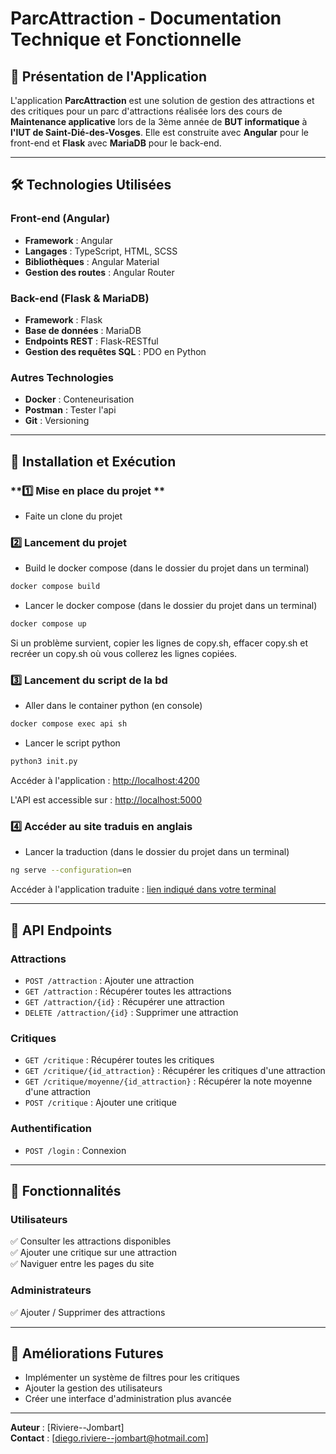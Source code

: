 # ParcAttraction - Documentation Technique et Fonctionnelle

## 📌 Présentation de l'Application
L'application **ParcAttraction** est une solution de gestion des attractions et des critiques pour un parc d'attractions réalisée lors des cours de **Maintenance applicative** lors de la 3ème année de **BUT informatique** à **l'IUT de Saint-Dié-des-Vosges**. Elle est construite avec **Angular** pour le front-end et **Flask** avec **MariaDB** pour le back-end.

---

## 🛠️ Technologies Utilisées
### **Front-end (Angular)**
- **Framework** : Angular
- **Langages** : TypeScript, HTML, SCSS
- **Bibliothèques** : Angular Material
- **Gestion des routes** : Angular Router

### **Back-end (Flask & MariaDB)**
- **Framework** : Flask
- **Base de données** : MariaDB
- **Endpoints REST** : Flask-RESTful
- **Gestion des requêtes SQL** : PDO en Python

### **Autres Technologies**
- **Docker** : Conteneurisation
- **Postman** : Tester l'api
- **Git** : Versioning

---

## 🚀 Installation et Exécution

### **1️⃣ Mise en place du projet **
- Faite un clone du projet

### **2️⃣ Lancement du projet**
- Build le docker compose (dans le dossier du projet dans un terminal)
```bash
docker compose build
```
- Lancer le docker compose (dans le dossier du projet dans un terminal)
```bash
docker compose up
```

Si un problème survient, copier les lignes de copy.sh, effacer copy.sh et recréer un copy.sh où vous collerez les lignes copiées.


### **3️⃣ Lancement du script de la bd**
- Aller dans le container python (en console)
```bash
docker compose exec api sh
```
- Lancer le script python
```python
python3 init.py
```

Accéder à l'application : [http://localhost:4200](http://localhost:4200)

L'API est accessible sur : [http://localhost:5000](http://localhost:5000)


### **4️⃣ Accéder au site traduis en anglais**
- Lancer la traduction (dans le dossier du projet dans un terminal)
```bash
ng serve --configuration=en
```
Accéder à l'application traduite : [lien indiqué dans votre terminal]()

---

## 🔗 API Endpoints

### **Attractions**
- `POST /attraction` : Ajouter une attraction
- `GET /attraction` : Récupérer toutes les attractions
- `GET /attraction/{id}` : Récupérer une attraction
- `DELETE /attraction/{id}` : Supprimer une attraction

### **Critiques**
- `GET /critique` : Récupérer toutes les critiques
- `GET /critique/{id_attraction}` : Récupérer les critiques d'une attraction
- `GET /critique/moyenne/{id_attraction}` : Récupérer la note moyenne d'une attraction
- `POST /critique` : Ajouter une critique

### **Authentification**
- `POST /login` : Connexion

---

## 📌 Fonctionnalités
### **Utilisateurs**
✅ Consulter les attractions disponibles  
✅ Ajouter une critique sur une attraction  
✅ Naviguer entre les pages du site

### **Administrateurs**
✅ Ajouter / Supprimer des attractions  

---

## 📌 Améliorations Futures
- Implémenter un système de filtres pour les critiques
- Ajouter la gestion des utilisateurs
- Créer une interface d'administration plus avancée

---

**Auteur** : [Riviere--Jombart]  
**Contact** : [diego.riviere--jombart@hotmail.com]

